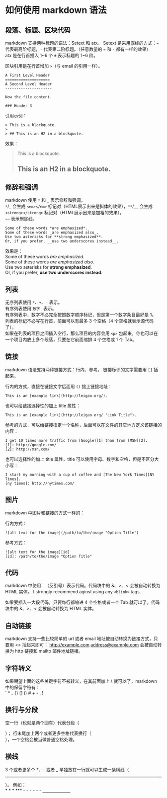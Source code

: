 # 如何使用 markdown 语法


## 段落、标题、区块代码
markdown 支持两种标题的语法：Setext 和 atx。
Setext 是采用底线的方式：`=` 代表最高阶标题，`-` 代表第二阶标题。（任意数量的 `=` 和 `-` 都有一样的效果）    
atx 是在行首插入 1~6 个 `#` 表示标题的 1~6 阶。

区块引用是在行首增加 `>`（与 email 的引用一样）。


    A First Level Header
    ====================
    A Second Level Header
    ---------------------
    
    Now the file content.
    
    ### Header 3
    
引用示例：  

    > This is a blockquote.
    >
    > ## This is an H2 in a blockquote.     

效果：
> This is a blockquote.
>
> ## This is an H2 in a blockquote.     


## 修辞和强调
markdown 使用 `*` 和 `_` 表示修辞和强调。    
`*`/`_` 会生成 `<em></em>` 标记对（HTML展示出来是斜体的效果），`**`/`__` 会生成 `<strong></strong>` 标记对（HTML展示出来是加粗的效果）。      
`~~` 表示删除线。       

    Some of these words *are emphasized*.       
    Some of these words _are emphasized also_.      
    Use two asterisks for **strong emphasized**.        
    Or, if you prefer, __use two underscores instead__.     

效果是：        
Some of these words *are emphasized*.       
Some of these words _are emphasized also_.      
Use two asterisks for **strong emphasized**.        
Or, if you prefer, __use two underscores instead__.


## 列表
无序列表使用 `*`、`+`、`-` 表示。       
有序列表使用 `数字.` 表示。     
有序列表中，数字不必完全按照数字顺序标记，但是第一个数字条目最好是 1。      
列表的标记不必写在行首，前面可以有最多 3 个空格（4 个空格就表示源代码了）。     
如果在列表的项目之间插入空行，那么项目的内容会用 `<p>` 包起来，你也可以在一个项目内放上多个段落，只要在它前面缩排 4 个空格或 1 个 Tab。



## 链接
markdown 语法支持两种链接方式：行内、参考。
链接标识的文字需要用 `[]` 括起来。

行内的方式，直接在链接文字后面用 `()` 接上链接地址：        
```
This is an [example link](http://leigao.org/).
```     
也可以给链接选择性的加上 title 属性：       
```
This is an [example link](http://leigao.org/ "Link Title").
```

参考的方式，可以给链接指定一个名称，后面可以在文件的其它地方定义该链接的内容：      
```
I get 10 times more traffic from [Google][1] than from [MSN][2].
[1]: http://google.com/
[2]: http://msn.com/
```     
也可以选择性的加上 title 属性，title 可以使用字母、数字和空格，但是不区分大小写：       
```
I start my morning with a cup of coffee and [The New York Times][NY Times].
[ny times]: http://nytimes.com/
``` 


## 图片
markdown 中图片和链接的方式一样的：

行内方式：      
```
![alt text for the image](/path/to/the/image "Option Title")
```

参考方式：      
```
![alt text for the image][id]
[id]: /path/to/the/image "Option Title"
```



## 代码
markdown 中使用 \` （反引号）表示代码。代码块中的 &、>、< 会被自动转换为 HTML 实体。
I strongly recommend aginst using any `<blink>` tags.

如果要插入一大段代码，只要每行都缩进 4 个空格或者一个 Tab 就可以了。代码块中的 &、>、< 会被自动转换为 HTML 实体。



## 自动链接
markdown 支持一些比较简单的 url 或者 email 地址被自动转换为链接方式，只要用 <> 括起来即可：
<http://example.com>
<address@example.com>
会被自动转换为 http 链接和 mailto 邮件地址链接。



## 字符转义
如果期望上面的这些关键字符不被转义，在其前面加上 \ 就可以了，markdown 中的保留字符有：
    \
    `
    *
    _
    {}
    []
    ()
    #
    +
    -
    .
    !



## 换行与分段
空一行（也就是两个回车）代表分段（<p>）；
行末尾加上两个或者更多空格代表换行（<br/>），一个空格会被当做普通空格处理。



## <a id="hr"></a>横线
3 个或者更多个 *、- 或者 _ 单独放在一行就可以生成一条横线（<hr/>）。
例如：    
    * * *
    ***
    - - - - - -
    ______________




